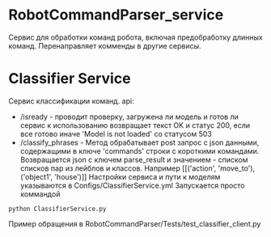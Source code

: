 # RobotCommandParser_service
Сервис для обработки команд робота, включая предобработку длинных команд. Перенаправляет комменды в другие сервисы.
# Classifier Service
Сервис классификации команд.
api:
- /isready - проводит проверку, загружена ли модель и готов ли сервис к использованию возвращает текст OK и статус 200, если все готово иначе 'Model is not loaded' со статусом 503
- /classify_phrases - Метод обрабатывает post запрос с json данными, содержащими в ключе 'commands' строки с короткими командами. 
Возвращается json c ключем parse_result и значением - списком списков пар из лейблов и классов. Например [[('action', 'move_to'), ('object1', 'house')]]
Настройки сервиса и пути к моделям указываются в Configs/ClassifierService.yml
Запускается просто коммандой
```commandline
python ClassifierService.py
```
Пример обращения в RobotCommandParser/Tests/test_classifier_client.py